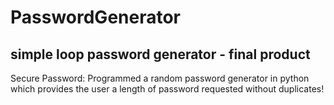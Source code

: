 # PasswordGenerator

simple loop password generator - final product
---

Secure Password: Programmed a random password generator in python which provides the user a length of password requested without duplicates!
